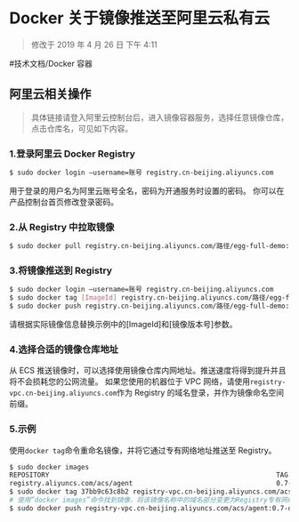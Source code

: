 # Docker 关于镜像推送至阿里云私有云

> 修改于 2019 年 4 月 26 日 下午 4:11

#技术文档/Docker 容器

## 阿里云相关操作

> 具体链接请登入阿里云控制台后，进入镜像容器服务，选择任意镜像仓库，点击仓库名，可见如下内容。

### 1.登录阿里云 Docker Registry

```bash
$ sudo docker login —username=账号 registry.cn-beijing.aliyuncs.com
```

用于登录的用户名为阿里云账号全名，密码为开通服务时设置的密码。
你可以在产品控制台首页修改登录密码。

### 2.从 Registry 中拉取镜像

```bash
$ sudo docker pull registry.cn-beijing.aliyuncs.com/路径/egg-full-demo:[镜像版本号]
```

### 3.将镜像推送到 Registry

```bash
$ sudo docker login —username=账号 registry.cn-beijing.aliyuncs.com
$ sudo docker tag [ImageId] registry.cn-beijing.aliyuncs.com/路径/egg-full-demo:[镜像版本号]
$ sudo docker push registry.cn-beijing.aliyuncs.com/路径/egg-full-demo:[镜像版本号]
```

请根据实际镜像信息替换示例中的[ImageId]和[镜像版本号]参数。

### 4.选择合适的镜像仓库地址

从 ECS 推送镜像时，可以选择使用镜像仓库内网地址。推送速度将得到提升并且将不会损耗您的公网流量。
如果您使用的机器位于 VPC 网络，请使用`registry-vpc.cn-beijing.aliyuncs.com`作为 Registry 的域名登录，并作为镜像命名空间前缀。

### 5.示例

使用`docker tag`命令重命名镜像，并将它通过专有网络地址推送至 Registry。

```bash
$ sudo docker images
REPOSITORY                                                         TAG                 IMAGE ID            CREATED             VIRTUAL SIZE
registry.aliyuncs.com/acs/agent                                    0.7-dfb6816         37bb9c63c8b2        7 days ago          37.89 MB
$ sudo docker tag 37bb9c63c8b2 registry-vpc.cn-beijing.aliyuncs.com/acs/agent:0.7-dfb68163
# 使用”docker images”命令找到镜像，将该镜像名称中的域名部分变更为Registry专有网络地址。
$ sudo docker push registry-vpc.cn-beijing.aliyuncs.com/acs/agent:0.7-dfb6816
```
